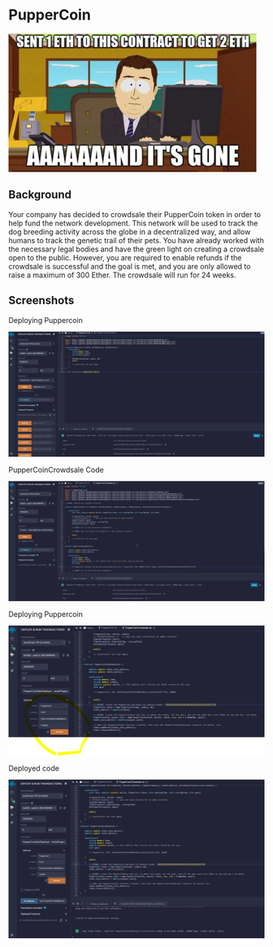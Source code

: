 # PupperCoin

![image](screenshots/eth_gone.PNG)

## Background
Your company has decided to crowdsale their PupperCoin token in order to help fund the network development.
This network will be used to track the dog breeding activity across the globe in a decentralized way, and allow humans to track the genetic trail of their pets. You have already worked with the necessary legal bodies and have the green light on creating a crowdsale open to the public. However, you are required to enable refunds if the crowdsale is successful and the goal is met, and you are only allowed to raise a maximum of 300 Ether. The crowdsale will run for 24 weeks.

## Screenshots

Deploying Puppercoin

![image](screenshots/deploy_puppercoin.PNG)

PupperCoinCrowdsale Code

![image](screenshots/crowdsale_code.gif)

Deploying Puppercoin

![image](screenshots/set_up_deploy.PNG)

Deployed code

![image](screenshots/deployed.PNG)
